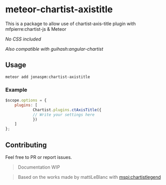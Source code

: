 # meteor-chartist-axistitle
This is a package to allow use of chartist-axis-title plugin with 
mfpierre:chartist-js & Meteor

*No CSS included*

*Also compatible with guihash:angular-chartist*

## Usage
	meteor add jonaspm:chartist-axistitle

### Example
```js
$scope.options = {
	plugins: [
			Chartist.plugins.ctAxisTitle({
			// Write your settings here
			})
	]
};
```

## Contributing
Feel free to PR or report issues.

>Documentation WIP

>Based on the works made by mattiLeBlanc with [mspi:chartistlegend](https://github.com/mattiLeBlanc/chartist-plugin-legend/)
